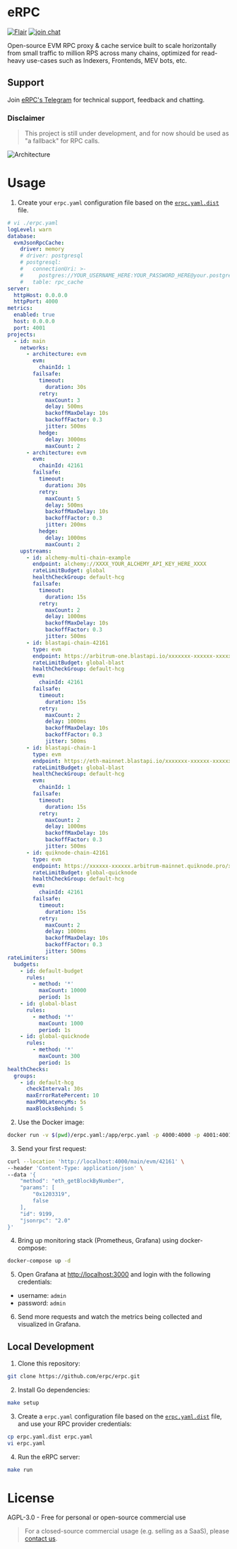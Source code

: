 # eRPC

[![Flair](https://img.shields.io/badge/Powered%20by-Flair-ff69b4)](https://flair.dev)
[![join chat](https://img.shields.io/badge/Telegram-join%20chat-blue)](https://t.me/+eEik0_G1VMhmN2U8)

Open-source EVM RPC proxy & cache service built to scale horizontally from small traffic to million RPS across many chains, optimized for read-heavy use-cases such as Indexers, Frontends, MEV bots, etc.

## Support

Join [eRPC's Telegram](https://t.me/+eEik0_G1VMhmN2U8) for technical support, feedback and chatting.

### Disclaimer

> This project is still under development, and for now should be used as "a fallback" for RPC calls.

![Architecture](./assets/hla-diagram.svg)

# Usage

1. Create your `erpc.yaml` configuration file based on the [`erpc.yaml.dist`](./erpc.yaml.dist) file.
```yaml
# vi ./erpc.yaml
logLevel: warn
database:
  evmJsonRpcCache:
    driver: memory
    # driver: postgresql
    # postgresql:
    #   connectionUri: >-
    #     postgres://YOUR_USERNAME_HERE:YOUR_PASSWORD_HERE@your.postgres.hostname.here.com:5432/your_database_name
    #   table: rpc_cache
server:
  httpHost: 0.0.0.0
  httpPort: 4000
metrics:
  enabled: true
  host: 0.0.0.0
  port: 4001
projects:
  - id: main
    networks:
      - architecture: evm
        evm:
          chainId: 1
        failsafe:
          timeout:
            duration: 30s
          retry:
            maxCount: 3
            delay: 500ms
            backoffMaxDelay: 10s
            backoffFactor: 0.3
            jitter: 500ms
          hedge:
            delay: 3000ms
            maxCount: 2
      - architecture: evm
        evm:
          chainId: 42161
        failsafe:
          timeout:
            duration: 30s
          retry:
            maxCount: 5
            delay: 500ms
            backoffMaxDelay: 10s
            backoffFactor: 0.3
            jitter: 200ms
          hedge:
            delay: 1000ms
            maxCount: 2
    upstreams:
      - id: alchemy-multi-chain-example
        endpoint: alchemy://XXXX_YOUR_ALCHEMY_API_KEY_HERE_XXXX
        rateLimitBudget: global
        healthCheckGroup: default-hcg
        failsafe:
          timeout:
            duration: 15s
          retry:
            maxCount: 2
            delay: 1000ms
            backoffMaxDelay: 10s
            backoffFactor: 0.3
            jitter: 500ms
      - id: blastapi-chain-42161
        type: evm
        endpoint: https://arbitrum-one.blastapi.io/xxxxxxx-xxxxxx-xxxxxxx
        rateLimitBudget: global-blast
        healthCheckGroup: default-hcg
        evm:
          chainId: 42161
        failsafe:
          timeout:
            duration: 15s
          retry:
            maxCount: 2
            delay: 1000ms
            backoffMaxDelay: 10s
            backoffFactor: 0.3
            jitter: 500ms
      - id: blastapi-chain-1
        type: evm
        endpoint: https://eth-mainnet.blastapi.io/xxxxxxx-xxxxxx-xxxxxxx
        rateLimitBudget: global-blast
        healthCheckGroup: default-hcg
        evm:
          chainId: 1
        failsafe:
          timeout:
            duration: 15s
          retry:
            maxCount: 2
            delay: 1000ms
            backoffMaxDelay: 10s
            backoffFactor: 0.3
            jitter: 500ms
      - id: quiknode-chain-42161
        type: evm
        endpoint: https://xxxxxx-xxxxxx.arbitrum-mainnet.quiknode.pro/xxxxxxxxxxxxxxxxxxxxxxxx/
        rateLimitBudget: global-quicknode
        healthCheckGroup: default-hcg
        evm:
          chainId: 42161
        failsafe:
          timeout:
            duration: 15s
          retry:
            maxCount: 2
            delay: 1000ms
            backoffMaxDelay: 10s
            backoffFactor: 0.3
            jitter: 500ms
rateLimiters:
  budgets:
    - id: default-budget
      rules:
        - method: '*'
          maxCount: 10000
          period: 1s
    - id: global-blast
      rules:
        - method: '*'
          maxCount: 1000
          period: 1s
    - id: global-quicknode
      rules:
        - method: '*'
          maxCount: 300
          period: 1s
healthChecks:
  groups:
    - id: default-hcg
      checkInterval: 30s
      maxErrorRatePercent: 10
      maxP90LatencyMs: 5s
      maxBlocksBehind: 5
```

2. Use the Docker image:
```bash
docker run -v $(pwd)/erpc.yaml:/app/erpc.yaml -p 4000:4000 -p 4001:4001 ghcr.io/erpc/erpc:latest
```

3. Send your first request:
```bash
curl --location 'http://localhost:4000/main/evm/42161' \
--header 'Content-Type: application/json' \
--data '{
    "method": "eth_getBlockByNumber",
    "params": [
        "0x1203319",
        false
    ],
    "id": 9199,
    "jsonrpc": "2.0"
}'
```

4. Bring up monitoring stack (Prometheus, Grafana) using docker-compose:
```bash
docker-compose up -d
```

5. Open Grafana at [http://localhost:3000](http://localhost:3000) and login with the following credentials:
- username: `admin`
- password: `admin`

6. Send more requests and watch the metrics being collected and visualized in Grafana.

## Local Development

1. Clone this repository:
```bash
git clone https://github.com/erpc/erpc.git
```

2. Install Go dependencies:
```bash
make setup
```

3. Create a `erpc.yaml` configuration file based on the [`erpc.yaml.dist`](./erpc.yaml.dist) file, and use your RPC provider credentials:
```bash
cp erpc.yaml.dist erpc.yaml
vi erpc.yaml
```

4. Run the eRPC server:
```bash
make run
```

# License

AGPL-3.0 - Free for personal or open-source commercial use

> For a closed-source commercial usage (e.g. selling as a SaaS), please [contact us](https://docs.flair.dev/talk-to-an-engineer).
